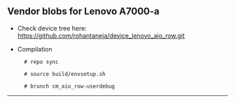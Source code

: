 Vendor blobs for Lenovo A7000-a
---------------

* Check device tree here:
https://github.com/rohantaneja/device_lenovo_aio_row.git

* Compilation
        
        # repo sync
        
        # source build/envsetup.sh
        
        # brunch cm_aio_row-userdebug

---------------
